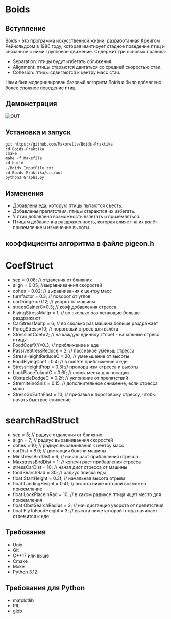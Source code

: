 # Boids
## Вступление
Boids - это программа искусственной жизни, разработанная Крейгом Рейнольдсом в 1986 году, которая имитирует стадное поведение птиц и связанное с ними групповое движение.
Содержит три основых правила:
- Separation: птицы будут избегать сближения.
- Alignment: птицы стараются двигаться со средней скоростью стаи.
- Cohesion: птицы сдвигаются к центру масс стаи.

Нами был модернизирован базовый алгоритм Boids и было добавлено более сложное поведение птиц.
## Демонстрация

![OUT](https://github.com/Maxorella/Boids-Praktika/assets/90093089/9c025d3d-faa4-422e-9eb8-2995be086a71)

## Установка и запуск
```html
git https://github.com/Maxorella/Boids-Praktika
cd Boids-Praktika
cmake .
make -f Makefile
cd build
./Boids InputFile.txt
cd Boids-Praktika/src/out
python3 Graphs.py
```
## Изменения
- Добавлена еда, которую птицы пытаются съесть.
- Добавлены препятствия, птицы стараются их избегать.
- У птиц добавлена возможность взлетать и приземляться.
- Птицам добавленна раздраженность, которая влияет на их взлёт-приземление и изменение высоты.
## коэффициенты алгоритма в файле pigeon.h
# CoefStruct
- sep = 0.08; // отдаления от ближних
- align = 0.05; //выравниванния скоростей
- cohes = 0.02; // выравнивания к центру масс
- turnfactor = 0.3; // поворот от углов
- carDodge = 0.12; // уворот от машины
- streesGainerC=0.3; // коэф добавления стресса
- FlyingStressMultp = 1; // во сколько раз летающие больше раздражают
- CarStressMultp = 6; // во сколько раз машина больше раздражает
- PorogStress=10; // пороговый стресс для взлёта
- StressInitCoef=2; // на каждую единицу z*coef - начальный стресс птицы
- FoodCoefXY=0.3; // приближение к еде
- PassiveStressReduce = 2; // пассивное уменьш стресса
- StressHeightReduceC = 20; // уменьшение от высоты
- FoodFlyingCoef =0.4; // в полёте приближение к еде
- StressHeightProp = 0.3f;// пропорц изм стресса и высоты
- LookPlaceTolandC = 0.6f; // поиск места для посадки
- ObstacleDodgeC = 0.2f; // уклонение от препятствий
- StremitelnoSniz = 0.15; // дополнительное снижение, если стресса мало
- StressGoEarthFast = 10; // прибавка к пороговому стрессу, чтобы начать быстрое снижение
# searchRadStruct
- sep = 5; // радиус отдаления от ближних
- align = 7;  // радиус выравниванния скоростей
- cohes = 10; // радиус выравнивания к центру масс
- carDist = 8.0; // дистанция боязни машины
- MinstressBirdDist = 6; // начал раст прибавления стресса
- MaxstressBirdDist = 1; // конечн раст прибавления стресса
- stressCarDist = 10; // начал дист стресса от машины
- foodSearchRad = 30; // радиус поиска еды
- float StartHeight = 0.3f; // начальная высота отрыва
- float LandingHeight = 0.4f; //  высота ниже которой возможно приземление
- float LookPlaceInRad = 10; // в каком радиусе птица ищет место для приземления
- float ObstSearchRadius = 3; // нач дистанция уворота от препятствия
- float FlyToFoodHeight = 3; // высота ниже которой птица начинает стремится к еде
## Требования
- Unix
- Git
- C++17 или выше
- Cmake
- Make
- Python 3.12.
## Требования для Python
- matplotlib
- PIL
- glob
